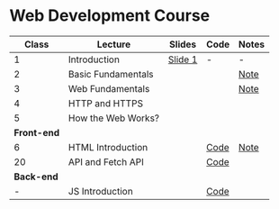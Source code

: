 # Web Development Course 

| Class | Lecture | Slides | Code | Notes |
| ------ | ------ |------ |------ |------ |
| 1 | Introduction | [Slide 1](https://docs.google.com/presentation/d/1Vy1hpRQr1PBVi_kC04q8D6RcWNVY4iITHtoCcNI_-C8/edit?usp=sharing) | - | - |
| 2 | Basic Fundamentals | | | [Note](https://github.com/jesielviana/web-development-course/blob/master/basic-fundamentals.md) |
| 3 | Web Fundamentals |  |  | [Note](https://github.com/jesielviana/web-development-course/blob/master/web-fundamentals.md) |
| 4 | HTTP and HTTPS |  |  |  |
| 5 | How the Web Works?  |  |  |  |
| **Front-end** |
| 6 | HTML Introduction |  | [Code](https://github.com/jesielviana/web-development-course/blob/master/front-end/html-introduction.html) | [Note](https://github.com/jesielviana/web-development-course/blob/master/front-end/html-introduction.md) |
|20 | API and Fetch API |  | [Code](https://github.com/jesielviana/web-development-course/tree/master/front-end/fetch-api)  |  |
| **Back-end**  |
| - | JS Introduction |  | [Code](https://github.com/jesielviana/web-development-course/blob/master/back-end/js-declarations-types.js) |  |